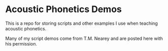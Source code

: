 # Acoustic Phonetics Demos

This is a repo for storing scripts and other examples I use when teaching acoustic phonetics.

Many of my script demos come from T.M. Nearey and are posted here with his permission.

